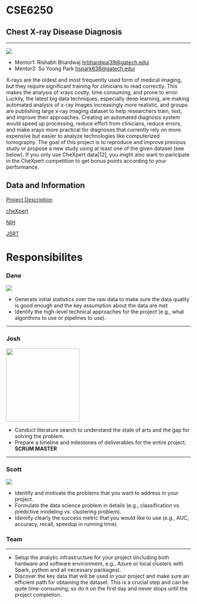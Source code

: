# CSE6250

## Chest X-ray Disease Diagnosis
----------------------------------

<img src='https://www.ebmconsult.com/content/images/Xrays/ChestXrayAPNmlLabeled.png'  >

* Mentor1: Rishabh Bhardwaj hrbhardwaj39@gatech.edui
* Mentor2: Su Young Park hspark638@gatech.edui

X-rays are the oldest and most frequently used form of
medical imaging, but they require significant training for
clinicians to read correctly. This makes the analysis of xrays costly, time consuming, and prone to error. Luckily, the
latest big data techniques, especially deep learning, are making
automated analysis of x-ray images increasingly more realistic,
and groups are publishing large x-ray imaging dataset to help
researchers train, test, and improve their approaches. Creating
an automated diagnosis system would speed up processing,
reduce effort from clinicians, reduce errors, and make xrays more practical for diagnoses that currently rely on more
expensive but easier to analyze technologies like computerized
tomography.
The goal of this project is to reproduce and improve
previous study or propose a new study using at least one of the
given dataset (see below). If you only use CheXpert data[12],
you might also want to paricipate in the CheXpert competition
to get bonus points according to your performance.

## Data and Information

[Project Description](https://d1b10bmlvqabco.cloudfront.net/attach/jxaghvsf2i16a2/hknv39pnzou3m8/k0vmtt8uap72/CSE6250_project_2019Fall.pdf)

[cheXpert](https://stanfordmlgroup.github.io/competitions/chexpert/)

[NIH](https://nihcc.app.box.com/v/ChestXray-NIHCC)

[JSRT](http://db.jsrt.or.jp/eng.php)


# Responsibilites
### Dane
<img src="https://media.licdn.com/dms/image/C4E03AQGavECXV6qb_Q/profile-displayphoto-shrink_200_200/0?e=1575504000&v=beta&t=_fXnnO_2zLz6ZML28JLDhDom5-Zm0Lt9zGDvP22OoRI">

* Generate initial statistics over the raw data to make sure the data quality is good enough and the key assumption about the data are met
* Identify the high-level technical approaches for the project (e.g., what algorithms to use or pipelines to use).

------------------

### Josh
<img src="https://akm-img-a-in.tosshub.com/indiatoday/images/story/201506/anonymous-647[1]_061815055932.jpg" height=200 width=200>

* Conduct literature search to understand the state of arts and the gap for solving the problem.
* Prepare a timeline and milestones of deliverables for the entire project. **SCRUM MASTER**
------------

### Scott
<img src="https://media.licdn.com/dms/image/C5103AQF9GDUxajWA0Q/profile-displayphoto-shrink_200_200/0?e=1575504000&v=beta&t=sCbKxUCYP7WlZ0GT_2m9BjcRqVT-gPvoCnR9j3sdYeY">

* Identify and motivate the problems that you want to address in your project.
* Formulate the data science problem in details (e.g., classification vs. predictive modeling vs. clustering problem). 
* Identify clearly the success metric that you would like to use (e.g., AUC, accuracy, recall, speedup in running time).

### Team
-----------
* Setup the analytic infrastructure for your project (including both hardware and software environment, e.g., Azure or local clusters with Spark, python and all necessary packages).
* Discover the key data that will be used in your project and make sure an efficient path for obtaining the dataset. This is a crucial step and can be quite time-consuming, so do it on the first day and never stops until the project completion.

